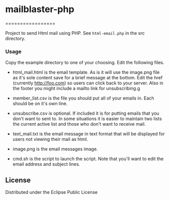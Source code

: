 # mailblaster-php
=================

Project to send Html mail using PHP. See `html-email.php` in the src directory.


### Usage

Copy the example directory to one of your choosing. Edit the following files.

- html_mail.html is the email template. As is it will use the image.png file as it's sole content save for a brief message at the bottom. Edit the href (currently http://foo.com) so users can click back to your server. Also in the footer you might include a mailto link for unsubscribing.g

- member_list.csv is the file you should put all of your emails in. Each should be on it's own line.

- unsubscribe.csv is optional. If included it is for putting emails that you don't want to sent to. In some situations it is easier to maintain two lists the current active list and those who don't want to receive mail.

- text_mail.txt is the email message in text format that will be displayed for users not viewing their mail as html.

- image.png is the email messages image.

- cmd.sh is the script to launch the script. Note that you'll want to edit the email address and subject lines.


## License

Distributed under the Eclipse Public License

